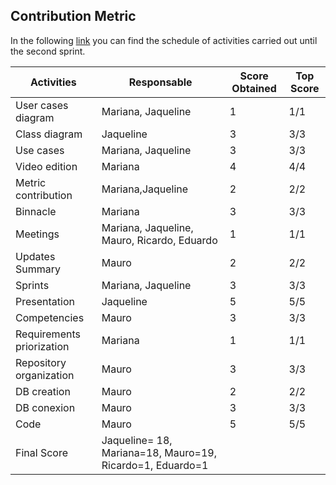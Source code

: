 ## Contribution Metric
In the following [link](https://github.com/JaquelineGongora/Equipo-5/blob/Gonz%C3%A1lez-Mariana/Second/Binnacle2.md) you can find the schedule of activities carried out until the second sprint.

| Activities | Responsable | Score Obtained | Top Score |
|------------|-------------|----------------|-----------|
|User cases diagram|Mariana, Jaqueline |1 |1/1  |
|Class diagram|Jaqueline |3|3/3|
|Use cases|Mariana, Jaqueline | 3| 3/3|
|Video edition| Mariana |4 | 4/4|
|Metric contribution| Mariana,Jaqueline | 2| 2/2|
|Binnacle| Mariana| 3|3/3|
|Meetings| Mariana, Jaqueline, Mauro, Ricardo, Eduardo| 1 | 1/1|
|Updates Summary| Mauro| 2|2/2|
|Sprints| Mariana, Jaqueline|3|3/3|
|Presentation| Jaqueline| 5| 5/5|
|Competencies|Mauro| 3|3/3|
|Requirements priorization| Mariana | 1|1/1|
|Repository organization|Mauro| 3|3/3|
|DB creation| Mauro| 2|2/2|
|DB conexion| Mauro| 3| 3/3|
|Code| Mauro| 5|5/5|
|Final Score|Jaqueline= 18, Mariana=18, Mauro=19, Ricardo=1, Eduardo=1  |
